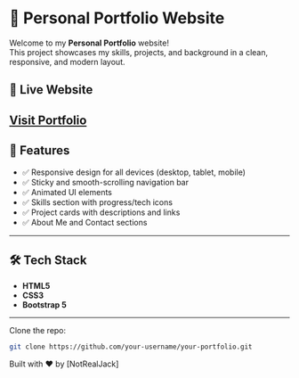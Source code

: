 # 💼 Personal Portfolio Website

Welcome to my **Personal Portfolio** website!  
This project showcases my skills, projects, and background in a clean, responsive, and modern layout.

## 🔗 Live Website

[Visit Portfolio](https://jithinabraham.vercel.app/)
---

## 📌 Features

- ✅ Responsive design for all devices (desktop, tablet, mobile)
- ✅ Sticky and smooth-scrolling navigation bar
- ✅ Animated UI elements
- ✅ Skills section with progress/tech icons
- ✅ Project cards with descriptions and links
- ✅ About Me and Contact sections

---

## 🛠️ Tech Stack

- **HTML5**
- **CSS3**
- **Bootstrap 5**

---

Clone the repo:

```bash
git clone https://github.com/your-username/your-portfolio.git
```

Built with ❤️ by [NotRealJack]
